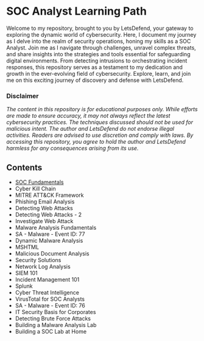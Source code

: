 # SOC Analyst Learning Path

Welcome to my repository, brought to you by LetsDefend, your gateway to exploring the dynamic world of cybersecurity. Here, I document my journey as I delve into the realm of security operations, honing my skills as a SOC Analyst. Join me as I navigate through challenges, unravel complex threats, and share insights into the strategies and tools essential for safeguarding digital environments. From detecting intrusions to orchestrating incident responses, this repository serves as a testament to my dedication and growth in the ever-evolving field of cybersecurity. Explore, learn, and join me on this exciting journey of discovery and defense with LetsDefend.

### Disclaimer

_The content in this repository is for educational purposes only. While efforts are made to ensure accuracy, it may not always reflect the latest cybersecurity practices. The techniques discussed should not be used for malicious intent. The author and LetsDefend do not endorse illegal activities. Readers are advised to use discretion and comply with laws. By accessing this repository, you agree to hold the author and LetsDefend harmless for any consequences arising from its use._

## Contents

- [SOC Fundamentals](./Modules/SOC-Fundamentals.md)
- Cyber Kill Chain
- MITRE ATT&CK Framework
- Phishing Email Analysis
- Detecting Web Attacks
- Detecting Web Attacks - 2
- Investigate Web Attack
- Malware Analysis Fundamentals
- SA - Malware - Event ID: 77
- Dynamic Malware Analysis
- MSHTML
- Malicious Document Analysis
- Security Solutions
- Network Log Analysis
- SIEM 101
- Incident Management 101
- Splunk
- Cyber Threat Intelligence
- VirusTotal for SOC Analysts
- SA - Malware - Event ID: 76
- IT Security Basis for Corporates
- Detecting Brute Force Attacks
- Building a Malware Analysis Lab
- Building a SOC Lab at Home
